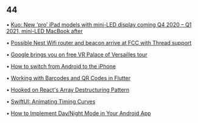 ## 44

• [Kuo: New ‘pro’ iPad models with mini-LED display coming Q4 2020 – Q1 2021, mini-LED MacBook after](https://9to5mac.com/2019/09/30/macbook-mini-led/)
• [Possible Nest Wifi router and beacon arrive at FCC with Thread support](https://9to5google.com/2019/09/30/google-nest-wifi-fcc/)
• [Google brings you on free VR Palace of Versailles tour](https://www.cnet.com/news/google-brings-you-on-free-vr-palace-of-versailles-tour/)
• [How to switch from Android to the iPhone](https://www.cnet.com/how-to/switching-from-android-to-the-iphone-11-heres-the-fastest-way/)
• [Working with Barcodes and QR Codes in Flutter](https://medium.com/flutter-community/working-with-barcodes-and-qr-codes-in-flutter-fbb3a2d4ede7)
• [Hooked on React's Array Destructuring Pattern](https://hackernoon.com/hooked-on-reacts-array-destructuring-pattern-ed32y3smn)
• [SwiftUI: Animating Timing Curves](https://www.objc.io/blog/2019/09/26/swiftui-animation-timing-curves/)
• [How to Implement Day/Night Mode in Your Android App](https://cobe.tech/blog/post/how-to-implement-day-night-mode-in-your-android-app)

